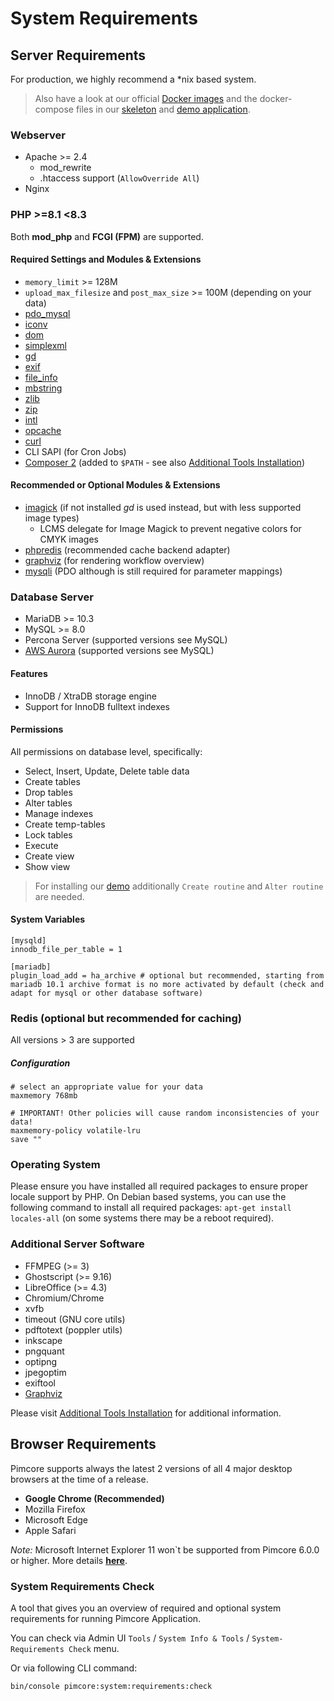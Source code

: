 # System Requirements
## Server Requirements 

For production, we highly recommend a *nix based system.

> Also have a look at our official [Docker images](https://hub.docker.com/r/pimcore/pimcore) and the
> docker-compose files in our [skeleton](https://github.com/pimcore/skeleton/blob/11.x/docker-compose.yaml) 
> and [demo application](https://github.com/pimcore/demo/blob/11.x/docker-compose.yaml).  


### Webserver 
- Apache >= 2.4
  - mod_rewrite
  - .htaccess support (`AllowOverride All`)
- Nginx


### PHP >=8.1 <8.3
Both **mod_php** and **FCGI (FPM)** are supported.  

#### Required Settings and Modules & Extensions
- `memory_limit` >= 128M
- `upload_max_filesize` and `post_max_size` >= 100M (depending on your data) 
- [pdo_mysql](http://php.net/pdo-mysql)
- [iconv](http://php.net/iconv)
- [dom](http://php.net/dom)
- [simplexml](http://php.net/simplexml)
- [gd](http://php.net/gd)
- [exif](http://php.net/exif)
- [file_info](http://php.net/fileinfo) 
- [mbstring](http://php.net/mbstring)
- [zlib](http://php.net/zlib)
- [zip](http://php.net/zip)
- [intl](http://www.php.net/intl)
- [opcache](http://php.net/opcache)
- [curl](http://php.net/curl)
- CLI SAPI (for Cron Jobs)
- [Composer 2](https://getcomposer.org/) (added to `$PATH` - see also [Additional Tools Installation](./03_System_Setup_and_Hosting/06_Additional_Tools_Installation.md))

#### Recommended or Optional Modules & Extensions 
- [imagick](http://php.net/imagick) (if not installed *gd* is used instead, but with less supported image types)
  - LCMS delegate for Image Magick to prevent negative colors for CMYK images
- [phpredis](https://github.com/phpredis/phpredis) (recommended cache backend adapter)
- [graphviz](https://www.graphviz.org/) (for rendering workflow overview)
- [mysqli](http://php.net/mysqli) (PDO although is still required for parameter mappings)
  
### Database Server
- MariaDB >= 10.3
- MySQL >= 8.0
- Percona Server (supported versions see MySQL)
- [AWS Aurora](https://aws.amazon.com/de/about-aws/whats-new/2021/11/amazon-aurora-mysql-8-0/) (supported versions see MySQL)

#### Features
- InnoDB / XtraDB storage engine
- Support for InnoDB fulltext indexes

#### Permissions
All permissions on database level, specifically: 
- Select, Insert, Update, Delete table data
- Create tables
- Drop tables
- Alter tables
- Manage indexes
- Create temp-tables
- Lock tables
- Execute
- Create view
- Show view

> For installing our [demo](https://github.com/pimcore/demo) additionally `Create routine` and `Alter routine` are needed. 

#### System Variables
```
[mysqld]
innodb_file_per_table = 1

[mariadb]
plugin_load_add = ha_archive # optional but recommended, starting from mariadb 10.1 archive format is no more activated by default (check and adapt for mysql or other database software)
```

### Redis (optional but recommended for caching)
All versions > 3 are supported
##### Configuration 
```
# select an appropriate value for your data
maxmemory 768mb
                   
# IMPORTANT! Other policies will cause random inconsistencies of your data!
maxmemory-policy volatile-lru   
save ""
```

### Operating System
Please ensure you have installed all required packages to ensure proper locale support by PHP.
On Debian based systems, you can use the following command to install all required packages: 
`apt-get install locales-all` (on some systems there may be a reboot required).


### Additional Server Software 
- FFMPEG (>= 3)
- Ghostscript (>= 9.16)
- LibreOffice (>= 4.3)
- Chromium/Chrome
- xvfb
- timeout (GNU core utils)
- pdftotext (poppler utils)
- inkscape
- pngquant
- optipng
- jpegoptim
- exiftool
- [Graphviz](https://www.graphviz.org/)

Please visit [Additional Tools Installation](03_System_Setup_and_Hosting/06_Additional_Tools_Installation.md) for additional information. 

## Browser Requirements
Pimcore supports always the latest 2 versions of all 4 major desktop browsers at the time of a release. 

- **Google Chrome  (Recommended)**
- Mozilla Firefox 
- Microsoft Edge
- Apple Safari

*Note:* Microsoft Internet Explorer 11 won`t be supported from Pimcore 6.0.0 or higher. More details **[here](https://github.com/pimcore/pimcore/issues/2989)**.

### System Requirements Check

A tool that gives you an overview of required and optional system requirements for running Pimcore Application.

You can check via Admin UI `Tools` / `System Info & Tools` / `System-Requirements Check` menu.

Or via following CLI command:

```bash
bin/console pimcore:system:requirements:check
```
